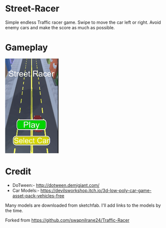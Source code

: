 # Street-Racer

Simple endless Traffic racer game. Swipe to move the car left or right. Avoid enemy cars and make the score as much as
possible.

# Gameplay

![Traffic Racer](preview_files/GamePlay_1.gif)

# Credit

* DoTween:- http://dotween.demigiant.com/
* Car Models:- https://devilsworkshop.itch.io/3d-low-poly-car-game-asset-pack-vehicles-free

Many models are downloaded from sketchfab. I'll add links to the models by the time.

Forked from https://github.com/swapnilrane24/Traffic-Racer
